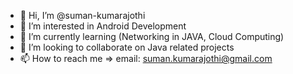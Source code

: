 - 👋 Hi, I’m @suman-kumarajothi
- 👀 I’m interested in Android Development
- 🌱 I’m currently learning (Networking in JAVA, Cloud Computing<AWS>)
- 💞️ I’m looking to collaborate on Java related projects 
- 📫 How to reach me => email: suman.kumarajothi@gmail.com

<!---
suman-kumarajothi/suman-kumarajothi is a ✨ special ✨ repository because its `README.md` (this file) appears on your GitHub profile.
You can click the Preview link to take a look at your changes.
--->
